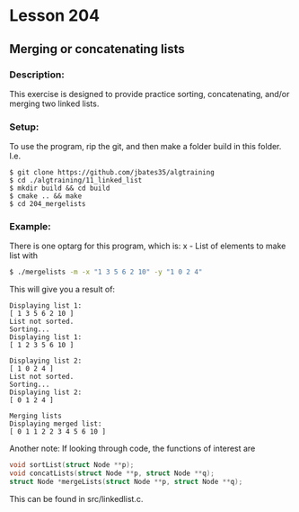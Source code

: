 # Lesson 204
## Merging or concatenating lists
### Description:
This exercise is designed to provide practice sorting, concatenating, and/or merging two linked lists.

### Setup: 
To use the program, rip the git, and then make a folder build in this folder. I.e.
```
$ git clone https://github.com/jbates35/algtraining
$ cd ./algtraining/11_linked_list
$ mkdir build && cd build
$ cmake .. && make
$ cd 204_mergelists 
```
### Example:
There is one optarg for this program, which is:
x - List of elements to make list with
```bash
$ ./mergelists -m -x "1 3 5 6 2 10" -y "1 0 2 4"
```
This will give you a result of:
```
Displaying list 1:
[ 1 3 5 6 2 10 ]
List not sorted.
Sorting...
Displaying list 1:
[ 1 2 3 5 6 10 ]

Displaying list 2:
[ 1 0 2 4 ]
List not sorted.
Sorting...
Displaying list 2:
[ 0 1 2 4 ]

Merging lists
Displaying merged list:
[ 0 1 1 2 2 3 4 5 6 10 ]
```
Another note: If looking through code, the functions of interest are 
```c
void sortList(struct Node **p);
void concatLists(struct Node **p, struct Node **q);
struct Node *mergeLists(struct Node **p, struct Node **q);
```
This can be found in src/linkedlist.c. 